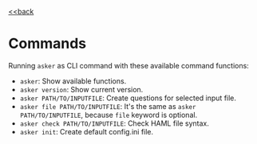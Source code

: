 
[<<back](../README.md)

# Commands

Running `asker` as CLI command with these available command functions:
* `asker`: Show available functions.
* `asker version`: Show current version.
* `asker PATH/TO/INPUTFILE`: Create questions for selected input file.
* `asker file PATH/TO/INPUTFILE`: It's the same as `asker PATH/TO/INPUTFILE`, because `file` keyword is optional.
* `asker check PATH/TO/INPUTFILE`: Check HAML file syntax.
* `asker init`: Create default config.ini file.
